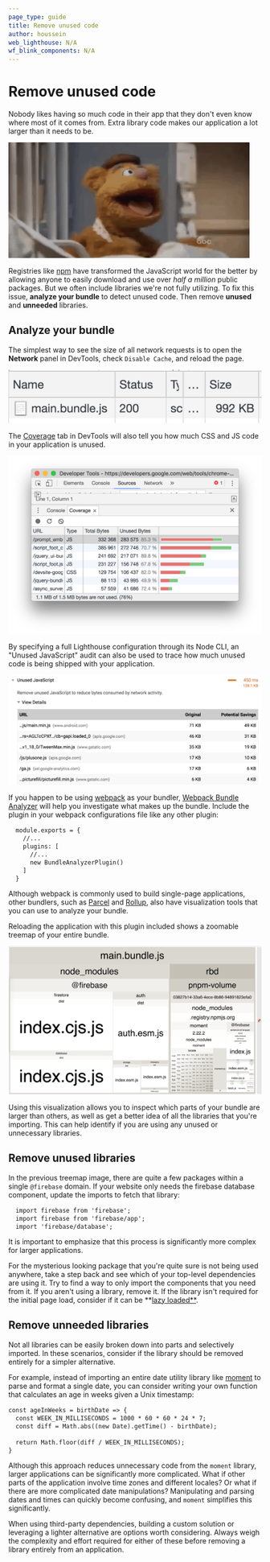 ```yaml
---
page_type: guide
title: Remove unused code
author: houssein
web_lighthouse: N/A
wf_blink_components: N/A
---
```


# Remove unused code

Nobody likes having so much code in their app that they don't even know where
most of it comes from. Extra library code makes our application a lot larger
than it needs to be.

![image](./fozzy.gif)

Registries like [npm](https://docs.npmjs.com/getting-started/what-is-npm) have
transformed the JavaScript world for the better by allowing anyone to easily
download and use over _half a million_ public packages. But we often include
libraries we're not fully utilizing. To fix this issue, **analyze your bundle**
to detect unused code. Then remove **unused** and **unneeded** libraries. 

## Analyze your bundle

The simplest way to see the size of all network requests is to open the
**Network** panel in DevTools, check `Disable Cache`, and reload the page.

![image](./bundle.png)

The
[Coverage](https://developers.google.com/web/updates/2017/04/devtools-release-notes#coverage)
tab in DevTools will also tell you how much CSS and JS code in your application
is unused.

![image](./devtools-sources.png)

By specifying a full Lighthouse configuration through its Node CLI, an "Unused
JavaScript" audit can also be used to trace how much unused code is being
shipped with your application.

![image](./unused-js.png)

If you happen to be using [webpack](https://webpack.js.org/) as your bundler,
[Webpack Bundle Analyzer](https://github.com/webpack-contrib/webpack-bundle-analyzer)
will help you investigate what makes up the bundle. Include the plugin in your
webpack configurations file like any other plugin: 

      module.exports = {
        //...
        plugins: [
          //...
          new BundleAnalyzerPlugin()
        ]
      }

Although webpack is commonly used to build single-page applications, other
bundlers, such as [Parcel](https://parceljs.org/) and
[Rollup](https://rollupjs.org/guide/en), also have visualization tools that you
can use to analyze your bundle. 

Reloading the application with this plugin included shows a zoomable treemap of
your entire bundle.

![image](./bundle-view.png)

Using this visualization allows you to inspect which parts of your bundle are
larger than others, as well as get a better idea of all the libraries that
you're importing. This can help identify if you are using any unused or
unnecessary libraries.

## Remove unused libraries

In the previous treemap image, there are quite a few packages within a single
`@firebase` domain. If your website only needs the firebase database component,
update the imports to fetch that library: 

      import firebase from 'firebase';
      import firebase from 'firebase/app';
      import 'firebase/database';

It is important to emphasize that this process is significantly more complex for
larger applications. 

For the mysterious looking package that you're quite sure is not being used
anywhere, take a step back and see which of your top-level dependencies are
using it. Try to find a way to only import the components that you need from it.
If you aren't using a library, remove it.  If the library isn't required for the
initial page load, consider if it  can be **[lazy
loaded**](http://localhost:3000/speed/reduce-script/code-splitting/1).

## Remove unneeded libraries

Not all libraries can be easily broken down into parts and selectively imported.
In these scenarios, consider if the library should be removed entirely for a
simpler alternative. 

For example, instead of importing an entire date utility library like
[moment](https://momentjs.com/) to parse and format a single date, you can
consider writing your own function that calculates an age in weeks given a Unix
timestamp:

    const ageInWeeks = birthDate => {
      const WEEK_IN_MILLISECONDS = 1000 * 60 * 60 * 24 * 7;
      const diff = Math.abs((new Date).getTime() - birthDate);

      return Math.floor(diff / WEEK_IN_MILLISECONDS);
    }

Although this approach reduces unnecessary code from the `moment` library,
larger applications can be significantly more complicated. What if other parts
of the application involve time zones and different locales? Or what if there
are more complicated date manipulations? Manipulating and parsing dates and
times can quickly become confusing, and `moment` simplifies this
significantly.

When using third-party dependencies, building a custom solution or leveraging a
lighter alternative are options worth considering.  Always weigh the complexity
and effort required for either of these before removing a library entirely from
an application.
